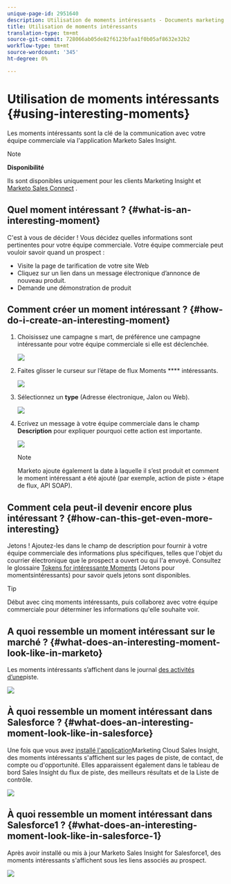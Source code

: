 ```yaml
---
unique-page-id: 2951640
description: Utilisation de moments intéressants - Documents marketing - Documentation du produit
title: Utilisation de moments intéressants
translation-type: tm+mt
source-git-commit: 728066ab05de82f6123bfaa1f0b05af8632e32b2
workflow-type: tm+mt
source-wordcount: '345'
ht-degree: 0%

---
```



# Utilisation de moments intéressants {#using-interesting-moments}

Les moments intéressants sont la clé de la communication avec votre équipe commerciale via l&#39;application Marketo Sales Insight.

>[!NOTE]
>
>**Disponibilité**
>
>Ils sont disponibles uniquement pour les clients Marketing Insight et [Marketo Sales Connect](http://docs.marketo.com/x/fgTLAQ) .

## Quel moment intéressant ?  {#what-is-an-interesting-moment}

C&#39;est à vous de décider ! Vous décidez quelles informations sont pertinentes pour votre équipe commerciale. Votre équipe commerciale peut vouloir savoir quand un prospect :

* Visite la page de tarification de votre site Web
* Cliquez sur un lien dans un message électronique d’annonce de nouveau produit.
* Demande une démonstration de produit

## Comment créer un moment intéressant ?  {#how-do-i-create-an-interesting-moment}

1. Choisissez une campagne [](../../../../../../product-docs/core-marketo-concepts/smart-campaigns/understanding-smart-campaigns.md) s [](http://docs.marketo.com/display/docs/smart+campaigns)mart, de préférence une campagne intéressante pour votre équipe commerciale si elle est déclenchée.

   ![](assets/image2015-1-8-18-3a8-3a54.png)

1. Faites glisser le curseur sur l’étape de flux Moments **** intéressants.

   ![](assets/image2015-1-8-18-3a15-3a20.png)

1. Sélectionnez un **type** (Adresse électronique, Jalon ou Web).

   ![](assets/image2015-1-8-18-3a17-3a16.png)

1. Ecrivez un message à votre équipe commerciale dans le champ **Description** pour expliquer pourquoi cette action est importante.

   ![](assets/image2015-1-8-18-3a18-3a23.png)

   >[!NOTE]
   >
   >Marketo ajoute également la date à laquelle il s’est produit et comment le moment intéressant a été ajouté (par exemple, action de piste > étape de flux, API SOAP).

## Comment cela peut-il devenir encore plus intéressant ?  {#how-can-this-get-even-more-interesting}

Jetons ! Ajoutez-les dans le champ de description pour fournir à votre équipe commerciale des informations plus spécifiques, telles que l&#39;objet du courrier électronique que le prospect a ouvert ou qui l&#39;a envoyé. Consultez le glossaire [Tokens for intéressante Moments](tokens-for-interesting-moments.md) (Jetons pour momentsintéressants) pour savoir quels jetons sont disponibles.

>[!TIP]
>
>Début avec cinq moments intéressants, puis collaborez avec votre équipe commerciale pour déterminer les informations qu&#39;elle souhaite voir.

## A quoi ressemble un moment intéressant sur le marché ?  {#what-does-an-interesting-moment-look-like-in-marketo}

Les moments intéressants s’affichent dans le journal [des activités d’une](../../../../../../product-docs/core-marketo-concepts/smart-lists-and-static-lists/managing-people-in-smart-lists/using-the-person-detail-page.md)piste.

![](assets/image2015-1-14-18-3a45-3a58.png)

## À quoi ressemble un moment intéressant dans Salesforce ?  {#what-does-an-interesting-moment-look-like-in-salesforce}

Une fois que vous avez [installé l&#39;application](../../../../../../product-docs/marketo-sales-insight/msi-for-salesforce/configuration/configure-marketo-sales-insight-in-salesforce-enterprise-unlimited.md)Marketing Cloud Sales Insight, des moments intéressants s&#39;affichent sur les pages de piste, de contact, de compte ou d&#39;opportunité. Elles apparaissent également dans le tableau de bord Sales Insight du flux de piste, des meilleurs résultats et de la Liste de contrôle.

![](assets/six.png)

## À quoi ressemble un moment intéressant dans Salesforce1 ? {#what-does-an-interesting-moment-look-like-in-salesforce-1}

Après avoir installé ou mis à jour Marketo Sales Insight for Salesforce1, des moments intéressants s&#39;affichent sous les liens associés au prospect.

![](assets/seven.png)


